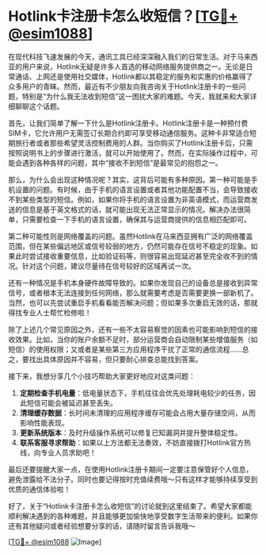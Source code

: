 # Hotlink卡注册卡怎么收短信？[[TG💪+ @esim1088](https://t.me/s/esim1088)]

在现代科技飞速发展的今天，通讯工具已经深深融入我们的日常生活。对于马来西亚的用户来说，Hotlink无疑是许多人首选的移动网络服务提供商之一。无论是日常通话、上网还是使用社交媒体，Hotlink都以其稳定的服务和实惠的价格赢得了众多用户的青睐。然而，最近有不少朋友向我咨询关于Hotlink注册卡的一些问题，特别是“为什么我无法收到短信”这一困扰大家的难题。今天，我就来和大家详细聊聊这个话题。

首先，让我们简单了解一下什么是Hotlink注册卡。Hotlink注册卡是一种预付费SIM卡，它允许用户无需签订长期合约即可享受移动通信服务。这种卡非常适合短期旅行者或者那些希望灵活控制费用的人群。当你购买了Hotlink注册卡后，只需按照说明书上的步骤进行激活，就可以开始使用了。然而，在实际操作过程中，可能会遇到各种各样的问题，其中“接收不到短信”是最常见的抱怨之一。

那么，为什么会出现这种情况呢？其实，这背后可能有多种原因。第一种可能是手机设置的问题。有时候，由于手机的语言设置或者其他功能配置不当，会导致接收不到某些类型的短信。例如，如果你将手机的语言设置为非英语模式，而运营商发送的信息是基于英文格式的话，就可能出现无法正常显示的情况。解决办法很简单，只需要检查一下手机的语言设置，确保其与运营商提供的信息相匹配即可。

第二种可能性则是网络覆盖的问题。虽然Hotlink在马来西亚拥有广泛的网络覆盖范围，但在某些偏远地区或信号较弱的地方，仍然可能存在信号不稳定的现象。如果此时尝试接收重要信息，比如验证码等，则很容易出现延迟甚至完全收不到的情况。针对这个问题，建议尽量待在信号较好的区域再试一次。

还有一种情况是手机本身硬件故障导致的。如果你发现自己的设备总是接收到异常信号，或者根本无法连接到任何网络，那么就需要考虑是否需要更换一部新机了。当然，也可以先尝试重启手机看看能否解决问题；但如果多次重启无效的话，那就得找专业人士帮忙检修啦！

除了上述几个常见原因之外，还有一些不太容易察觉的因素也可能影响到短信的接收效果。比如，当你的账户余额不足时，部分运营商会自动限制某些增值服务（如短信）的使用权限；又或者是某些第三方应用程序干扰了正常的通信流程……总之，要找出具体原因并不容易，但只要耐心排查总能找到答案。

接下来，我想分享几个小技巧帮助大家更好地应对这类问题：

1. **定期检查手机电量**：低电量状态下，手机往往会优先处理耗电较少的任务，因此短信可能会被延迟甚至丢失。
2. **清理缓存数据**：长时间未清理的应用程序缓存可能会占用大量存储空间，从而影响性能表现。
3. **更新系统版本**：及时升级操作系统可以修复已知漏洞并提升整体稳定性。
4. **联系客服寻求帮助**：如果以上方法都无法奏效，不妨直接拨打Hotlink官方热线，向专业人员求助吧！

最后还要提醒大家一点，在使用Hotlink注册卡期间一定要注意保管好个人信息，避免泄露给不法分子。同时也要记得按时充值续费哦～只有这样才能够持续享受到优质的通信体验啦！

好了，关于“Hotlink卡注册卡怎么收短信”的讨论就到这里结束了。希望大家都能顺利解决遇到的各种难题，并且能够更加愉快地享受数字生活带来的便利。如果你还有其他疑问或者经验想要分享的话，请随时留言告诉我哦～

[[TG💪+ @esim1088](https://t.me/s/esim1088) ![Image](https://i.postimg.cc/4NQfJmqS/Snipaste-2025-05-13-00-14-12.png)]